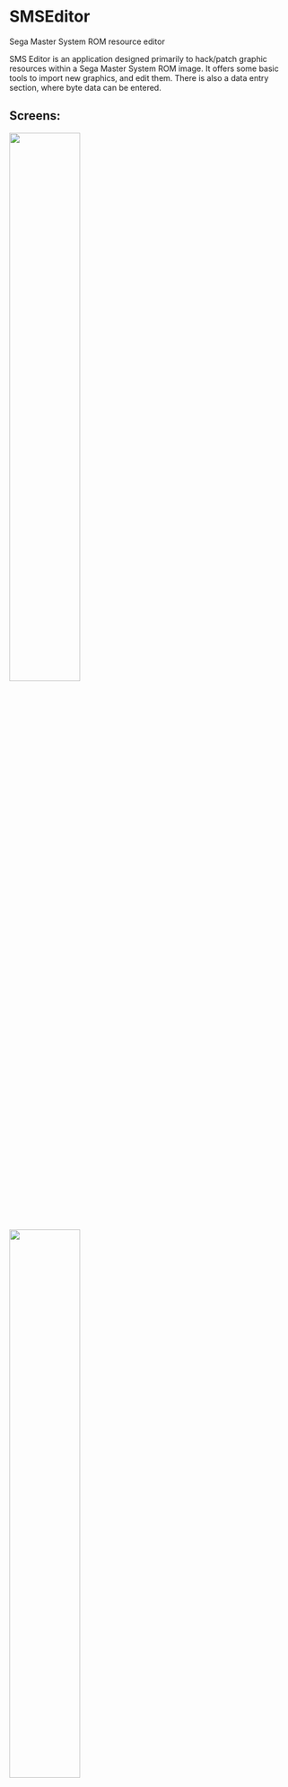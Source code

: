 # SMSEditor
Sega Master System ROM resource editor

SMS Editor is an application designed primarily to hack/patch graphic resources within a Sega Master System ROM image. It offers some basic tools to import new graphics, and edit them. There is also a data entry section, where byte data can be entered.

## Screens:
<img src="https://pyxosoft.com/projects/sms_editor/sms_editor_0001.png" width="50%" height="50%" />
<img src="https://pyxosoft.com/projects/sms_editor/sms_editor_0002.png" width="50%" height="50%" />
<img src="https://pyxosoft.com/projects/sms_editor/sms_editor_0003.png" width="50%" height="50%" />

## Crash course in SMS Editor by example (Images to come):

What you will need:
A ROM that you will be creating a hack of
SMS Editor
Note: I will be using Emulicious for this example, I suggest getting the latest version for this example

Suggested tools:
A decent graphics editor, like Gimp:
https://www.gimp.org/

An emulator, like Emulicious or Meka:
https://emulicious.net/
https://www.smspower.org/meka/

A ROM checker, to make sure your ROM is legit, before hacking it:
https://www.smspower.org/maxim/Software/SMSChecker

A hex editor, to look at the data at the byte level:
http://frhed.sourceforge.net/en/

A visual graphics data tool:
http://jmimu.free.fr/mastertileconverter/

A ROM patch application, Flips:
https://www.smspower.org/Hacks/HowToUseBPSAndIPSPatchFiles

## Start:
SMS Editor can generate its own project files, but to start a new project, you will need to load the Sega Master System ROM you want to hack first.
To do this, click "File" at the top left, then click "Open ROM". The "Open ROM" file dialog box will display. From there, select your ROM (.sms) 
file. This will load the ROM into memory, and SMS Editor's UI will display.

## Graphics:
SMS Editor is primarily a graphics editing tool for Sega Master System ROMs. But, before you can change anything in an existing ROM, we need to first 
define graphical building blocks common in all Sega Master System games. The three building blocks are; palettes, tilesets, and tilemaps. In this example 
we're going to define some graphics within SMS Editor, and then later edit them, and finally compile the changes into a hacked version of the ROM. 
Let's get started.

## Palettes:
Palettes are a collection of colors that the Master System uses when drawing graphics to the screen. The Master System has two palettes that it 
can use, the background palette, and the sprite palette. Each palette has 16 colors out of 64 total colors the Master System can use. The topic 
of palettes is quite detailed, and it won't be covered fully here. For more information about palettes, visit Maxim's thorough explaination of 
them here:

https://www.smspower.org/maxim/HowToProgram/Palette

So, our first step we're going to find a palette in a ROM to use for other graphic assets. After we've loaded our ROM into SMS Editor, as 
explained in the Start section, we're going to switch to Emulicious and load the same ROM into it. The game I'm using in this example is Golden Axe.

Emulicious is a powerful tool and emulator, with a ton of features that we will make use of for simplicity's sake. Once Golden Axe has been started, 
proceed to the stage 1 screen. From there, we're going to click from the menu bar at the top, "Tools>>Palette Viewer". The palette viewer window will 
appear. Emulicious displays the background palette on the top, and the sprite palette on the bottom. If we click the first color of the background 
palette, there will be a ROM address next to the section labeled, "Source:", click it, and you will open the memory editor. The cursor will 
automatically be set in the ROM where that palette color is located. To copy that position, right click the "Address:" section on the 
lower left corner of the window, then click "Copy Address". This will copy the address in hexidecimal format to the clipboard. If Emulicious doesn't 
have that option, your version may be out of date.

Once we have the address, we're going to head back over to SMS Editor. Click the "Palettes" tab, and paste the address in the "Position (Hex)" field. 
Next, we're going to enter "Stage 1 BG" in the "Name" field. Then, we're going to set the "Length" field to 16, for 16 colors. Each color is a byte 
in the ROM, length is always in number of bytes. Lastly, click the "Validate Palette" button, this will fetch the data from the loaded ROM, and bring 
it back if it is valid. If everything goes well, the palette will be updated with the colors that show up in Emulicious for the background palette.

Once you've made sure the colors match (You can hover over each one to see their value on the palettes tab), click the "Save Palette" button to import 
the palette into your project. Nice, we now have our first palette from the game. Next, click the "Tilesets" tab, and we're off to grab our next asset.

# Tilesets:
Tilesets, or tiles, are the raw pixel color information. A pixel is a number from 0 to 15, that directly represents the color index of the palette we 
just defined earlier. So a pixel that has a 1 for a value, would be the color white, based on our previous palette we got. Indexes always start at 0, 
so 1 is the second color in the background palette. For more information on tiles, visit Maxim's thorough explaination of them here:

https://www.smspower.org/maxim/HowToProgram/Tiles

To get Golden Axe's stage 1 tiles, we follow the same types of steps. Getting the starting address from Emulicious, and entering that address into 
SMS Editor. So, we go back to Emulicious, click "Tools>>Tile Viewer", which launches another window. This window shows all the graphics that have been 
loaded from the ROM data, into video memory. If you hover the mouse over the graphics, portion, you can see information updating on the right side of the
interface. We're interested in where the background tiles start. Which looks like tile index 128, so click that tile. If we again click the ROM location 
under "Pixel Source", we'll be taken to the location in the ROM where the tileset data starts, or is it? The data doesn't have enough zeros to be the 
right place. So let's try the next tile at tile index 129, click the ROM location, and it looks like valid data. Emulicious also highlights data in a 
certain color, to give a better indication on what the data might be. Most of the time it's spot on. We right click and copy the address like last 
time, and paste it into SMS Editor under the "Position (Hex)" field again (Address CA78). We name the tileset "Stage 1" again, now all we need is the length, 
which 
again, is in bytes. In Emulicious, if we click the starting address, and drag downwards, it'll sho the number of bytes being selected. We're going to 
do that until we are at the end of the tileset data. Again, Emulicious making this very easy, by color coding the byte values. Once at the end, take 
note of the number of bytes selected, and that's what we'll enter for the length of the tileset. Just a note, one tile is 32 bytes, so make sure your 
length is divisible by 32 evenly, to be sure you're getting the exact amount of tile data, no more, no less. Of course SMS Editor will display more or 
less bytes, if you happen to get the wrong amount. The length should be 3968 bytes (3968 / 32 is 124 tiles total). Any more than that will look like a 
jumbled mess. We want to make sure we're not going further than the tile data. As we might accidentally overwrite something important.

Click "Validate Tileset", to get the data from the ROM and display it on the screen. Does it look right? Is it over or under the tile count unevenly? 
These are the questions to ask yourself when you're searching for data. But if you mess up, you can always come back and adjust. After validating the 
tileset, it should say the number of tiles (124) on bottom status bar, next to "Tile Count". Congrats, we just defined our first tileset. Now we need 
that final graphical piece, the tilemap. So click the "Tilemaps" tab next.

## Tilemaps:
Tilemaps, much like a tileset pixel, uses a number to reference another graphical object. In a tileset, each pixel is a number pointing to a palette color. 
Well, with tilemaps, each tile is a number referencing a tile in a tileset. Each of these numbers tells the Master System's graphics processor, what tile 
to draw from the tileset. So a tilemap is a 2D grid of tiles, with a width and height. There are also special flags that can be set for each tile index. 
Like if it should be drawn flipped, or if it's drawn in front of a object in the game. More information from Maxim, here:

https://www.smspower.org/maxim/HowToProgram/Tilemap

Finally, we're going to get the tilemap data. Once again, using Emulicious. This time from the stage 1 screen, we're going to click on 
"Tools>>Tilemap Viewer", another window will display itself. You'll see the current screen tiles drawn in it. Click the up most left corner tile. Next to 
"Source Tile Index", click on the ROM location. Emulicious should get us close to the right location. If we look at the values, they're pretty high. starting 
at 129 (81 in hex) for the first tile index. That's more than the stage 1 tileset has in tile count total (Remember the tileset had 124 tiles) Not to 
mention, a standard tilemap tile usually has another byte (2 bytes per tile), that holds the tile flags, and the rest of the tile index value. What gives?

To explain this, and this isn't the case for every game, but Golden Axe does not use tile flags (Attributes) for most tilemaps, it only holds the tile 
index in its ROM, and that's it. Meaning it only uses 1 byte per tile, instead of 2. It can't use tile flipping, priority flag, etc.. etc.. (Look at 
Maxim's tilemap page for more info.) That also means that the maximum tile index is only 255. So, because of this, we need to make some adjustments when 
defining the tilemap. In SMS Editor, we have an "Offset" field that can simulate that the tilemap starts at Tile index 0. It does not write the offset value 
on ROM export. This is for visual and editing purposes only. Since technically, the tileset starts in graphics memory on the 128th tile, int the "Offset"
field, enter 128, to subtract the stored tile index back by 128, meaing the first tile starts at 0. 

In the "Position (Hex)" field, we're going to enter D9F8. In the "Name" field, enter Stage 1. We now need the width and height of the tilemap, in tiles. 
Sometimes this information is close to the tilemap data itself, but for this one, I think I found the data through other means. I don't recall 
how. I did find the right numbers however, so for the "Columns" field, enter 160, and for the "Rows" field, enter 24. That means our tilemap is 160 tiles 
wide, and 24 tiles high. The actual size in pixels is 1280 x 192. Since a tile is 8 x 8 pixels big, we just take the tilemap dimensions, and times them 
by 8 to get the actual size.  For the "Tileset" field, select our Stage 1 tileset, that we defined earlier. Lastly, for the "Background Palette", choose 
Stage 1 BG. Click "Validate Tilemap" and the stage should appear. Except wait a minute, it seems jumbled. 

This is because the first blank tile is elsewhere in the ROM. Not next to the Stage 1 tileset data. Golden Axe places the empty tile in graphics memory, 
when the game is running, before the rest of the tileset data. So, to make up for this, and simulate a preceeding blank tile, just go back to the Stage 1 
tileset, and in the "Offset" field, enter a 1, then save it. This will pad the tileset with an empty tile, it will not write it back to the ROM on export. 
This is just so it looks right when viewing and editing it. Lastly, go back to the tilemap, it should update, and look like it does in the game.

## Sprites:
Now that we have a palette, a tileset, and a tilemap, we have enough information to create a Sprite. The Sprite object can hold a background and sprite 
palette, and a collection of tilemaps. This can be put together in any way you see fit. The idea is to put together assets that are related to one 
another for optimized editing. While the Stage 1 graphics aren't the best example of this, there are other assets that benefit from putting them together 
in a Sprite. For instance, the walking animation of Ax Battler (Tarik) uses only one tileset, for many tilemaps. Editing those assets in a single 
place is more manageable. The graphics can be exported, worked on in an external editor like Gimp, and reimported. There is also no need to 
worry about keeping the image in 8 bit indexed mode, as the importer will match the colors of the target palette(s). Or they can be assigned manually. 
So click on the Sprites tab, so we can define a sprite object.

On the sprite page, in the "Name" field, enter Stage 1. For the background palette, choose Stage 1 BG, and finally from the "Tilemap" drop down, select 
Stage 1 then click the "Add" button, to add it to the sprite's list of tilemaps. Click "Save Sprite". We now have an asset that can be edited.

## Sprite Edits:
Once we have created a sprite through the "Sprites" tab, it will be available on the "Sprite Edits" tab. Stage 1 should already be selected. There 
are a myriad of options, but the one we're focusing on is the "Import Sprite Graphics" button. What we want to accomplish is replacing the entire 
stage 1 graphics, with something new. Before we do that however, we need to update the palette for our replacement graphics.

Click "Edit Palettes", a window will appear with a list of all the palettes. Select Stage 1 BG from the list. We're going to change the palette to 
following colors: $05, $3F, $34, $03, $10, $01, $16, $2B, $00, $1A, $15, $2A, $04, $16, $01, $34. To do this, click on a color in the "Edit Palette" 
section, it should start blinking with a red outline. That means it's ready to be set. Now click on a color from the "Color Palette" section. It will 
replace the selected color. Once this has been done for all colors, close the window. It's worth noting, if you click outside the color palette 
colors, it will set the selected color to white.

Now that we're done with changing the palette, click the "Import Sprite Graphics" button. A window will display asking for the image that contains 
the new graphics (.png), select the stage 1 graphics, and the importer window will display. Here it will give various compile options. The importer 
will automatically match the colors from the image, with the palettes assigned to the sprite. You can assign certain tiles to use the background or 
sprite tiles, if there's support for tile flags (Attributes). Since the tilemap doesn't support tile flags, we can just leave it pointing to the 
background palette. What we're concerned with primarily, is that the tiles being imported are less than or equal to the originals size. If not, the 
data will be truncated on write, unless the "Override Length" option is used. The "Override Length" option should only be used if you're sure 
you're not writing over something else, when the ROM is exported. SMS Editor truncates to the original size of the defined data, by default. If 
there is any issues with the import size, a warning will display on the bottom status bar. This is particularily helpful with assets that get 
compressed. If the import data is smaller than the original, SMS Editor pads the data with zeros to the original's data length.

There's one last issue to resolve before importing the new graphics. The colors $34, $01, and $16 need to be up on the second half of the background 
palette. This can be easily done by clicking the color (It will blink with a red border), and then clicking the right arrow button, to move it to 
the right. I do this, because of the way Golden Axe blends tiles. Once done, click okay, and the new graphics have been imported.

## Export:
Finally, we can take our new Stage 1, and export it to a newly hacked version of the original game. Click "File>>Create ROM (.sms)" and a dialog will 
display, where you can name and save the ROM where you like. Last thing to do is fire up your favorite SMS emulator, and give it a test. You did it!
If you like the results, you can create a patch from it, using Flips, as listed previously.




